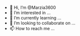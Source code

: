 - 👋 Hi, I’m @Marzia3600
- 👀 I’m interested in ...
- 🌱 I’m currently learning ...
- 💞️ I’m looking to collaborate on ...
- 📫 How to reach me ...

<!---
Marzia3600 is a ✨ special ✨ repository because its `README.md` (this file) appears on your GitHub profile.
You can click the Preview link to take a look at your changes.
